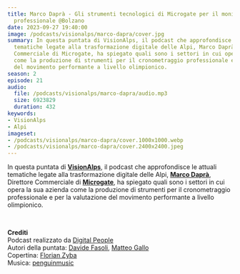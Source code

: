 ```yaml
---
title: Marco Daprà - Gli strumenti tecnologici di Microgate per il monitoraggio sportivo
  professionale @Bolzano
date: 2023-09-27 19:40:00
image: /podcasts/visionalps/marco-dapra/cover.jpg
summary: In questa puntata di VisionAlps, il podcast che approfondisce le attuali
  tematiche legate alla trasformazione digitale delle Alpi, Marco Daprà, Direttore
  Commerciale di Microgate, ha spiegato quali sono i settori in cui opera la sua azienda
  come la produzione di strumenti per il cronometraggio professionale e per la valutazione
  del movimento performante a livello olimpionico.
season: 2
episode: 21
audio:
  file: /podcasts/visionalps/marco-dapra/audio.mp3
  size: 6923829
  duration: 432
keywords:
- VisionAlps
- Alpi
imageset:
- /podcasts/visionalps/marco-dapra/cover.1000x1000.webp
- /podcasts/visionalps/marco-dapra/cover.2400x2400.jpeg
---
```


In questa puntata di **[VisionAlps](https://www.visionalps.com/)**, il podcast che approfondisce le attuali tematiche legate alla trasformazione digitale delle Alpi, **[Marco Daprà](https://www.linkedin.com/in/marco-dapr%C3%A0-9ab5367/)**, Direttore Commerciale di **[Microgate](https://www.microgate.it/)**, ha spiegato quali sono i settori in cui opera la sua azienda come la produzione di strumenti per il cronometraggio professionale e per la valutazione del movimento performante a livello olimpionico.

<br>

**Crediti**<br>
Podcast realizzato da [Digital People](https://w3id.org/digitalpeople)<br>
Autori della puntata: [Davide Fasoli](https://www.linkedin.com/in/davide-fasoli-2b3246179/), [Matteo Gallo](https://www.linkedin.com/in/matteo-gallo-4a5ab31a8/)<br>
Copertina: [Florian Zyba](https://www.linkedin.com/in/florian-zyba/)<br>
Musica: [penguinmusic](https://pixabay.com/users/penguinmusic-24940186/)